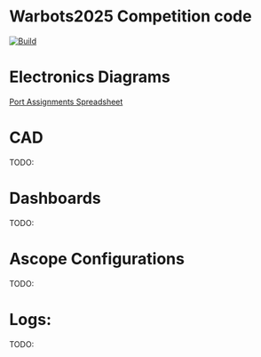 # Warbots2025 Competition code


[![Build](https://github.com/FRC-Team-620/AdvantageKitSwerve2025/actions/workflows/build.yml/badge.svg)](https://github.com/FRC-Team-620/AdvantageKitSwerve2025/actions/workflows/build.yml/badge.svg)




# Electronics Diagrams

[Port Assignments Spreadsheet](https://docs.google.com/spreadsheets/d/1JnKaW68rw6jji8XbuGrL-Ybvpk9ygWXbmWGPe8dS9cM)


# CAD
TODO:

# Dashboards
TODO:

# Ascope Configurations
TODO:

# Logs:
TODO:
